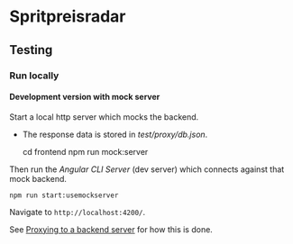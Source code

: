 # Spritpreisradar

## Testing

### Run locally

#### Development version with mock server

Start a local http server which mocks the backend.
* The response data is stored in _test/proxy/db.json_.


    cd frontend
    npm run mock:server

Then run the _Angular CLI Server_ (dev server) which connects against that mock backend.

    npm run start:usemockserver

Navigate to `http://localhost:4200/`.

See [Proxying to a backend server](https://v17.angular.io/guide/build#proxying-to-a-backend-server) for how this is done.

